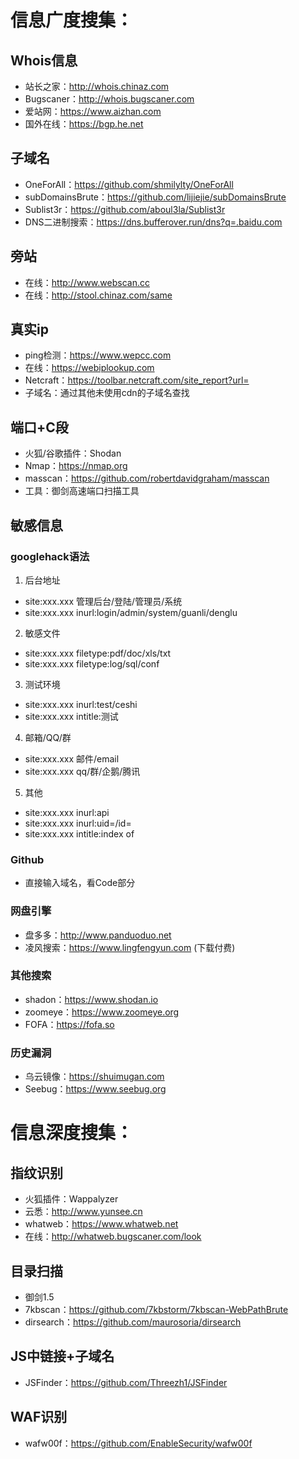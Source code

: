 # 信息广度搜集：
## Whois信息
+ 站长之家：http://whois.chinaz.com
+ Bugscaner：http://whois.bugscaner.com
+ 爱站网：https://www.aizhan.com
+ 国外在线：https://bgp.he.net
## 子域名
+ OneForAll：https://github.com/shmilylty/OneForAll
+ subDomainsBrute：https://github.com/lijiejie/subDomainsBrute
+ Sublist3r：https://github.com/aboul3la/Sublist3r
+ DNS二进制搜索：https://dns.bufferover.run/dns?q=.baidu.com
## 旁站
+ 在线：http://www.webscan.cc
+ 在线：http://stool.chinaz.com/same
## 真实ip
+ ping检测：https://www.wepcc.com
+ 在线：https://webiplookup.com
+ Netcraft：https://toolbar.netcraft.com/site_report?url=
+ 子域名：通过其他未使用cdn的子域名查找
## 端口+C段
+ 火狐/谷歌插件：Shodan
+ Nmap：https://nmap.org
+ masscan：https://github.com/robertdavidgraham/masscan
+ 工具：御剑高速端口扫描工具
## 敏感信息
### googlehack语法
1. 后台地址
+ site:xxx.xxx 管理后台/登陆/管理员/系统
+ site:xxx.xxx inurl:login/admin/system/guanli/denglu
2. 敏感文件
+ site:xxx.xxx filetype:pdf/doc/xls/txt
+ site:xxx.xxx filetype:log/sql/conf
3. 测试环境
+ site:xxx.xxx inurl:test/ceshi
+ site:xxx.xxx intitle:测试
4. 邮箱/QQ/群
+ site:xxx.xxx 邮件/email
+ site:xxx.xxx qq/群/企鹅/腾讯
5. 其他
+ site:xxx.xxx inurl:api
+ site:xxx.xxx inurl:uid=/id=
+ site:xxx.xxx intitle:index of
### Github
+ 直接输入域名，看Code部分
### 网盘引擎
+ 盘多多：http://www.panduoduo.net
+ 凌风搜索：https://www.lingfengyun.com (下载付费)
### 其他搜索
+ shadon：https://www.shodan.io
+ zoomeye：https://www.zoomeye.org
+ FOFA：https://fofa.so
### 历史漏洞
+ 乌云镜像：https://shuimugan.com
+ Seebug：https://www.seebug.org
# 信息深度搜集：
## 指纹识别
+ 火狐插件：Wappalyzer
+ 云悉：http://www.yunsee.cn
+ whatweb：https://www.whatweb.net
+ 在线：http://whatweb.bugscaner.com/look
## 目录扫描
+ 御剑1.5
+ 7kbscan：https://github.com/7kbstorm/7kbscan-WebPathBrute
+ dirsearch：https://github.com/maurosoria/dirsearch
## JS中链接+子域名
+ JSFinder：https://github.com/Threezh1/JSFinder
## WAF识别
+ wafw00f：https://github.com/EnableSecurity/wafw00f

